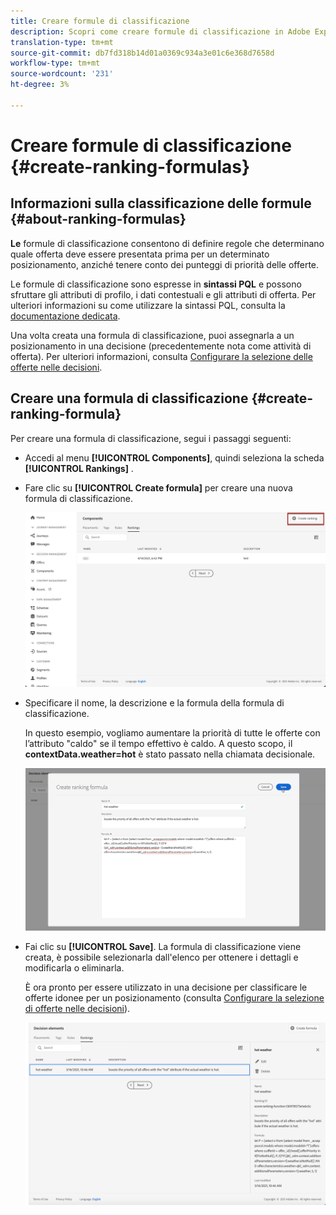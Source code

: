 ```yaml
---
title: Creare formule di classificazione
description: Scopri come creare formule di classificazione in Adobe Experience Platform.
translation-type: tm+mt
source-git-commit: db7fd318b14d01a0369c934a3e01c6e368d7658d
workflow-type: tm+mt
source-wordcount: '231'
ht-degree: 3%

---
```


# Creare formule di classificazione {#create-ranking-formulas}

## Informazioni sulla classificazione delle formule {#about-ranking-formulas}

**Le** formule di classificazione consentono di definire regole che determinano quale offerta deve essere presentata prima per un determinato posizionamento, anziché tenere conto dei punteggi di priorità delle offerte.

Le formule di classificazione sono espresse in **sintassi PQL** e possono sfruttare gli attributi di profilo, i dati contestuali e gli attributi di offerta. Per ulteriori informazioni su come utilizzare la sintassi PQL, consulta la [documentazione dedicata](https://experienceleague.adobe.com/docs/experience-platform/segmentation/pql/overview.html).

Una volta creata una formula di classificazione, puoi assegnarla a un posizionamento in una decisione (precedentemente nota come attività di offerta). Per ulteriori informazioni, consulta [Configurare la selezione delle offerte nelle decisioni](../offer-activities/configure-offer-selection.md).

## Creare una formula di classificazione {#create-ranking-formula}

Per creare una formula di classificazione, segui i passaggi seguenti:

* Accedi al menu **[!UICONTROL Components]**, quindi seleziona la scheda **[!UICONTROL Rankings]** .

* Fare clic su **[!UICONTROL Create formula]** per creare una nuova formula di classificazione.

   ![](../../assets/ranking-create-formula.png)

* Specificare il nome, la descrizione e la formula della formula di classificazione.

   In questo esempio, vogliamo aumentare la priorità di tutte le offerte con l’attributo &quot;caldo&quot; se il tempo effettivo è caldo. A questo scopo, il **contextData.weather=hot** è stato passato nella chiamata decisionale.

   ![](../../assets/ranking-syntax.png)

* Fai clic su **[!UICONTROL Save]**. La formula di classificazione viene creata, è possibile selezionarla dall&#39;elenco per ottenere i dettagli e modificarla o eliminarla.

   È ora pronto per essere utilizzato in una decisione per classificare le offerte idonee per un posizionamento (consulta [Configurare la selezione di offerte nelle decisioni](../offer-activities/configure-offer-selection.md)).

   ![](../../assets/ranking-formula-created.png)
